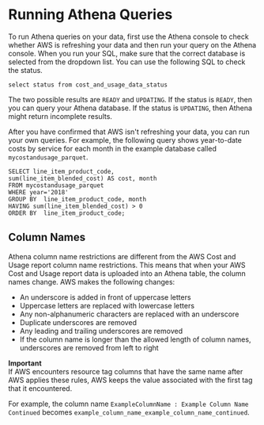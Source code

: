 # Running Athena Queries<a name="run-athena-sql"></a>

To run Athena queries on your data, first use the Athena console to check whether AWS is refreshing your data and then run your query on the Athena console\. When you run your SQL, make sure that the correct database is selected from the dropdown list\. You can use the following SQL to check the status\.

```
select status from cost_and_usage_data_status 
```

The two possible results are `READY` and `UPDATING`\. If the status is `READY`, then you can query your Athena database\. If the status is `UPDATING`, then Athena might return incomplete results\.

After you have confirmed that AWS isn't refreshing your data, you can run your own queries\. For example, the following query shows year\-to\-date costs by service for each month in the example database called `mycostandusage_parquet`\.

```
SELECT line_item_product_code,
sum(line_item_blended_cost) AS cost, month
FROM mycostandusage_parquet
WHERE year='2018'
GROUP BY  line_item_product_code, month
HAVING sum(line_item_blended_cost) > 0
ORDER BY  line_item_product_code;
```

## Column Names<a name="column-transformations"></a>

Athena column name restrictions are different from the AWS Cost and Usage report column name restrictions\. This means that when your AWS Cost and Usage report data is uploaded into an Athena table, the column names change\. AWS makes the following changes:
+ An underscore is added in front of uppercase letters
+ Uppercase letters are replaced with lowercase letters 
+ Any non\-alphanumeric characters are replaced with an underscore
+ Duplicate underscores are removed
+ Any leading and trailing underscores are removed
+ If the column name is longer than the allowed length of column names, underscores are removed from left to right

**Important**  
If AWS encounters resource tag columns that have the same name after AWS applies these rules, AWS keeps the value associated with the first tag that it encountered\. 

For example, the column name `ExampleColumnName : Example Column Name Continued` becomes `example_column_name_example_column_name_continued`\.